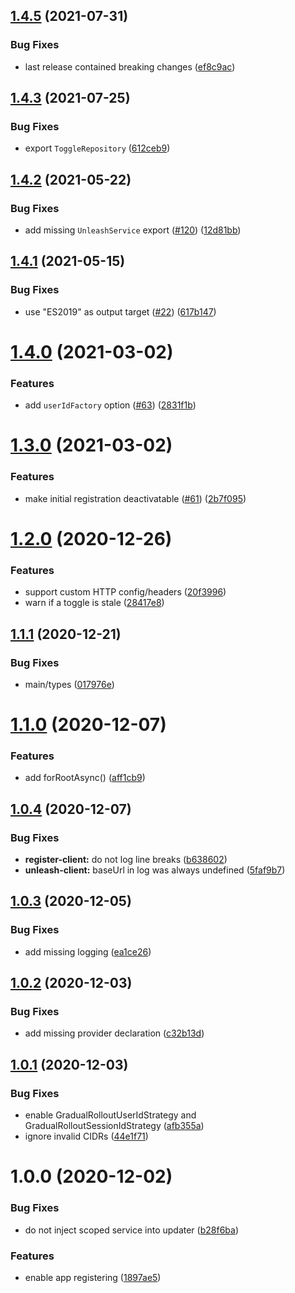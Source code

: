 ## [1.4.5](https://github.com/pmb0/nestjs-unleash/compare/v1.4.4...v1.4.5) (2021-07-31)


### Bug Fixes

* last release contained breaking changes ([ef8c9ac](https://github.com/pmb0/nestjs-unleash/commit/ef8c9ac8c1293c9f164e8c9dff69aace6a741c85))

## [1.4.3](https://github.com/pmb0/nestjs-unleash/compare/v1.4.2...v1.4.3) (2021-07-25)


### Bug Fixes

* export `ToggleRepository` ([612ceb9](https://github.com/pmb0/nestjs-unleash/commit/612ceb943e0180ea16f3b2b16f1f020b32b37961))

## [1.4.2](https://github.com/pmb0/nestjs-unleash/compare/v1.4.1...v1.4.2) (2021-05-22)

### Bug Fixes

- add missing `UnleashService` export ([#120](https://github.com/pmb0/nestjs-unleash/pull/120)) ([12d81bb](https://github.com/pmb0/nestjs-unleash/commit/12d81bb52fb02867962e4242164c9e0ae2fec337))

## [1.4.1](https://github.com/pmb0/nestjs-unleash/compare/v1.4.0...v1.4.1) (2021-05-15)

### Bug Fixes

- use "ES2019" as output target ([#22](https://github.com/pmb0/nestjs-unleash/issues/22)) ([617b147](https://github.com/pmb0/nestjs-unleash/commit/617b1474204ea1b70db0ca272e92a7bf58bb36d9))

# [1.4.0](https://github.com/pmb0/nestjs-unleash/compare/v1.3.0...v1.4.0) (2021-03-02)

### Features

- add `userIdFactory` option ([#63](https://github.com/pmb0/nestjs-unleash/issues/63)) ([2831f1b](https://github.com/pmb0/nestjs-unleash/commit/2831f1ba7524ae67df2b838143216c68463c5865))

# [1.3.0](https://github.com/pmb0/nestjs-unleash/compare/v1.2.0...v1.3.0) (2021-03-02)

### Features

- make initial registration deactivatable ([#61](https://github.com/pmb0/nestjs-unleash/issues/61)) ([2b7f095](https://github.com/pmb0/nestjs-unleash/commit/2b7f095cb1c81b2234c01779ebd983c8d2f8a2ad))

# [1.2.0](https://github.com/pmb0/nestjs-unleash/compare/v1.1.1...v1.2.0) (2020-12-26)

### Features

- support custom HTTP config/headers ([20f3996](https://github.com/pmb0/nestjs-unleash/commit/20f3996ef942289855c9997103b87475fae887b1))
- warn if a toggle is stale ([28417e8](https://github.com/pmb0/nestjs-unleash/commit/28417e8c2c377f40b661c9a52e10f2b753b2a999))

## [1.1.1](https://github.com/pmb0/nestjs-unleash/compare/v1.1.0...v1.1.1) (2020-12-21)

### Bug Fixes

- main/types ([017976e](https://github.com/pmb0/nestjs-unleash/commit/017976edd415e434ece5edbbce780c48bb618389))

# [1.1.0](https://github.com/pmb0/nestjs-unleash/compare/v1.0.4...v1.1.0) (2020-12-07)

### Features

- add forRootAsync() ([aff1cb9](https://github.com/pmb0/nestjs-unleash/commit/aff1cb97bc5d268ac1f161583ec08e5923f576bf))

## [1.0.4](https://github.com/pmb0/nestjs-unleash/compare/v1.0.3...v1.0.4) (2020-12-07)

### Bug Fixes

- **register-client:** do not log line breaks ([b638602](https://github.com/pmb0/nestjs-unleash/commit/b63860209c7032999bf2e1465f70efe255ce0a5d))
- **unleash-client:** baseUrl in log was always undefined ([5faf9b7](https://github.com/pmb0/nestjs-unleash/commit/5faf9b77c2887647cba6e30957a4eaa5ce15b64a))

## [1.0.3](https://github.com/pmb0/nestjs-unleash/compare/v1.0.2...v1.0.3) (2020-12-05)

### Bug Fixes

- add missing logging ([ea1ce26](https://github.com/pmb0/nestjs-unleash/commit/ea1ce265d83e2171abfb4e3a1e5f5e556406358a))

## [1.0.2](https://github.com/pmb0/nestjs-unleash/compare/v1.0.1...v1.0.2) (2020-12-03)

### Bug Fixes

- add missing provider declaration ([c32b13d](https://github.com/pmb0/nestjs-unleash/commit/c32b13d6b607424820e56049a2f97dc12d5b299c))

## [1.0.1](https://github.com/pmb0/nestjs-unleash/compare/v1.0.0...v1.0.1) (2020-12-03)

### Bug Fixes

- enable GradualRolloutUserIdStrategy and GradualRolloutSessionIdStrategy ([afb355a](https://github.com/pmb0/nestjs-unleash/commit/afb355adf0c8626b81dae77514bf78fd41a991d9))
- ignore invalid CIDRs ([44e1f71](https://github.com/pmb0/nestjs-unleash/commit/44e1f7115d35ebaab5a46a1e0728abc9b5e311dd))

# 1.0.0 (2020-12-02)

### Bug Fixes

- do not inject scoped service into updater ([b28f6ba](https://github.com/pmb0/nestjs-unleash/commit/b28f6bac9a0bc72021f41856ef8108b38d497712))

### Features

- enable app registering ([1897ae5](https://github.com/pmb0/nestjs-unleash/commit/1897ae56c6afc1c3f99065a9d426996b3e8f2276))
